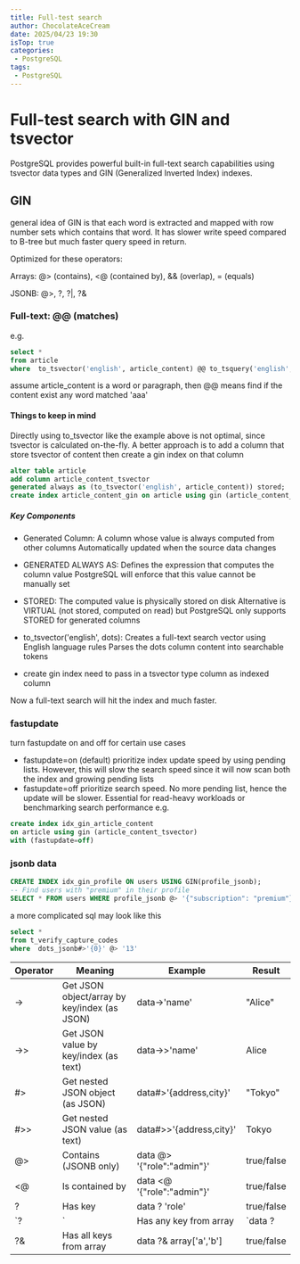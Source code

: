 ```yaml
---
title: Full-test search
author: ChocolateAceCream
date: 2025/04/23 19:30
isTop: true
categories:
 - PostgreSQL
tags:
 - PostgreSQL
---
```


# Full-test search with GIN and tsvector <Badge text="PostgreSQL" type="warning" />
PostgreSQL provides powerful built-in full-text search capabilities using tsvector data types and GIN (Generalized Inverted Index) indexes.

## GIN
general idea of GIN is that each word is extracted and mapped with row number sets which contains that word.
It has slower write speed compared to B-tree but much faster query speed in return.

Optimized for these operators:

Arrays: @> (contains), <@ (contained by), && (overlap), = (equals)

JSONB: @>, ?, ?|, ?&

### Full-text: @@ (matches)
e.g.
```sql
select *
from article
where  to_tsvector('english', article_content) @@ to_tsquery('english', 'aaa')
```
assume article_content is a word or paragraph, then @@ means find if the content exist any word matched 'aaa'

#### Things to keep in mind
Directly using to_tsvector like the example above is not optimal, since tsvector is calculated on-the-fly. A better approach is to add a column that store tsvector of content then create a gin index on that column
```sql
alter table article
add column article_content_tsvector
generated always as (to_tsvector('english', article_content)) stored;
create index article_content_gin on article using gin (article_content_tsvector)
```

##### Key Components
- Generated Column:
A column whose value is always computed from other columns
Automatically updated when the source data changes

- GENERATED ALWAYS AS:
Defines the expression that computes the column value
PostgreSQL will enforce that this value cannot be manually set

- STORED:
The computed value is physically stored on disk
Alternative is VIRTUAL (not stored, computed on read) but PostgreSQL only supports STORED for generated columns

- to_tsvector('english', dots):
Creates a full-text search vector using English language rules
Parses the dots column content into searchable tokens

- create gin index
need to pass in a tsvector type column as indexed column

Now a full-text search will hit the index and much faster.
### fastupdate
turn fastupdate on and off for certain use cases
- fastupdate=on (default)
prioritize index update speed by using pending lists. However, this will slow the search speed since it will now scan both the index and growing pending lists
- fastupdate=off
prioritize search speed. No more pending list, hence the update will be slower. Essential for read-heavy workloads or benchmarking search performance
e.g.
```sql
create index idx_gin_article_content
on article using gin (article_content_tsvector)
with (fastupdate=off)
```

### jsonb data

```sql
CREATE INDEX idx_gin_profile ON users USING GIN(profile_jsonb);
-- Find users with "premium" in their profile
SELECT * FROM users WHERE profile_jsonb @> '{"subscription": "premium"}';
```

a more complicated sql may look like this
```sql
select *
from t_verify_capture_codes
where  dots_jsonb#>'{0}' @> '13'
```

|Operator | Meaning | Example | Result|
|--|--|--|--|
-> | Get JSON object/array by key/index (as JSON) | data->'name' | "Alice"
->> | Get JSON value by key/index (as text) | data->>'name' | Alice
#> | Get nested JSON object (as JSON) | data#>'{address,city}' | "Tokyo"
#>> | Get nested JSON value (as text) | data#>>'{address,city}' | Tokyo
@> | Contains (JSONB only) | data @> '{"role":"admin"}' | true/false
<@ | Is contained by | data <@ '{"role":"admin"}' | true/false
? | Has key | data ? 'role' | true/false
`? | ` | Has any key from array | `data ?
?& | Has all keys from array | data ?& array['a','b'] | true/false
